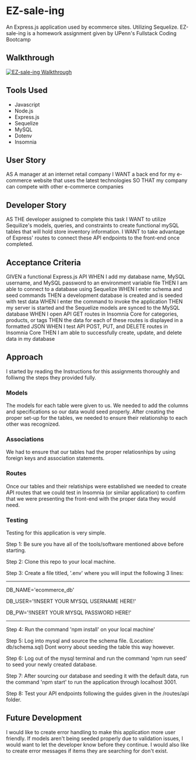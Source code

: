 # EZ-sale-ing
An Express.js application used by ecommerce sites. Utilizing Sequelize.
EZ-sale-ing is a homework assignment given by UPenn's Fullstack Coding Bootcamp

## Walkthrough

[![EZ-sale-ing Walkthrough](http://img.youtube.com/vi/stFWfEPitxQ/0.jpg)](http://www.youtube.com/watch?v=stFWfEPitxQ "EZ-sale-ing Walkthrough")

## Tools Used
* Javascript
* Node.js
* Express.js
* Sequelize
* MySQL
* Dotenv
* Insomnia

## User Story
AS A manager at an internet retail company
I WANT a back end for my e-commerce website that uses the latest technologies
SO THAT my company can compete with other e-commerce companies

## Developer Story
AS THE developer assigned to complete this task
I WANT to utilize Sequilize's models, queries, and constraints to create functional mySQL tables that will hold store inventory information.
I WANT to take advantage of Express' routes to connect these API endpoints to the front-end once completed.

## Acceptance Criteria
GIVEN a functional Express.js API
WHEN I add my database name, MySQL username, and MySQL password to an environment variable file
THEN I am able to connect to a database using Sequelize
WHEN I enter schema and seed commands
THEN a development database is created and is seeded with test data
WHEN I enter the command to invoke the application
THEN my server is started and the Sequelize models are synced to the MySQL database
WHEN I open API GET routes in Insomnia Core for categories, products, or tags
THEN the data for each of these routes is displayed in a formatted JSON
WHEN I test API POST, PUT, and DELETE routes in Insomnia Core
THEN I am able to successfully create, update, and delete data in my database

## Approach
I started by reading the Instructions for this assignments thoroughly and folliwng the steps they provided fully.

### Models
The models for each table were given to us. We needed to add the columns and specifications so our data would seed properly. After creating the proper set-up for the tables, we needed to ensure their relationship to each other was recognized.

### Associations
We had to ensure that our tables had the proper relatiosnhips by using foreign keys and association statements.

### Routes
Once our tables and their relatiships were established we needed to create API routes that we could test in Insomnia (or similar application) to confirm that we were presenting the front-end with the proper data they would need.

### Testing
Testing for this application is very simple. 

Step 1: Be sure you have all of the tools/software mentioned above before starting.

Step 2: Clone this repo to your local machine.

Step 3: Create a file titled, '.env' where you will input the following 3 lines:

---------------------------------------------
DB_NAME='ecommerce_db'

DB_USER='!INSERT YOUR MYSQL USERNAME HERE!'

DB_PW='!INSERT YOUR MYSQL PASSWORD HERE!'

---------------------------------------------

Step 4: Run the command 'npm install' on your local machine'

Step 5: Log into mysql and source the schema file. (Location: db/schema.sql) Dont worry about seeding the table this way however.

Step 6: Log out of the mysql terminal and run the command 'npm run seed' to seed your newly created database.

Step 7: After sourcing our database and seeding it with the default data, run the command 'npm start' to run the application through localhost 3001.

Step 8: Test your API endpoints following the guides given in the /routes/api folder.

## Future Development
I would like to create error handling to make this application more user friendly. If models aren't being seeded properly due to validation issues, I would want to let the developer know before they continue. I would also like to create error messages if items they are searching for don't exist.